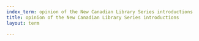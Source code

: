```yaml
---
index_term: opinion of the New Canadian Library Series introductions
title: opinion of the New Canadian Library Series introductions
layout: term

---
```

